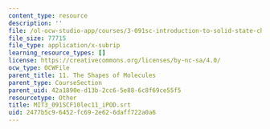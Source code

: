 ```yaml
---
content_type: resource
description: ''
file: /ol-ocw-studio-app/courses/3-091sc-introduction-to-solid-state-chemistry-fall-2010/2477b5c96452fc692e626daff722a0a6_MIT3_091SCF10lec11_iPOD.srt
file_size: 77715
file_type: application/x-subrip
learning_resource_types: []
license: https://creativecommons.org/licenses/by-nc-sa/4.0/
ocw_type: OCWFile
parent_title: 11. The Shapes of Molecules
parent_type: CourseSection
parent_uid: 42a1890e-d13b-2cc6-5e88-6c8f69ce55f5
resourcetype: Other
title: MIT3_091SCF10lec11_iPOD.srt
uid: 2477b5c9-6452-fc69-2e62-6daff722a0a6
---
```

